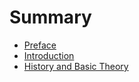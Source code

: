 # Summary

* [Preface](00.Preface.md)
* [Introduction](01.Introduction.md)
* [History and Basic Theory](02.History_and_Basic_Theory.md)
